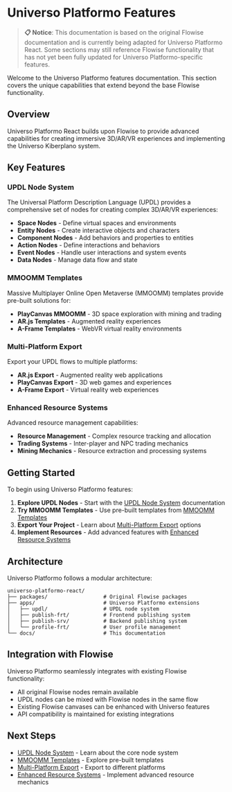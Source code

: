 # Universo Platformo Features

> **📋 Notice**: This documentation is based on the original Flowise documentation and is currently being adapted for Universo Platformo React. Some sections may still reference Flowise functionality that has not yet been fully updated for Universo Platformo-specific features.

Welcome to the Universo Platformo features documentation. This section covers the unique capabilities that extend beyond the base Flowise functionality.

## Overview

Universo Platformo React builds upon Flowise to provide advanced capabilities for creating immersive 3D/AR/VR experiences and implementing the Universo Kiberplano system.

## Key Features

### UPDL Node System
The Universal Platform Description Language (UPDL) provides a comprehensive set of nodes for creating complex 3D/AR/VR experiences:

- **Space Nodes** - Define virtual spaces and environments
- **Entity Nodes** - Create interactive objects and characters
- **Component Nodes** - Add behaviors and properties to entities
- **Action Nodes** - Define interactions and behaviors
- **Event Nodes** - Handle user interactions and system events
- **Data Nodes** - Manage data flow and state

### MMOOMM Templates
Massive Multiplayer Online Open Metaverse (MMOOMM) templates provide pre-built solutions for:

- **PlayCanvas MMOOMM** - 3D space exploration with mining and trading
- **AR.js Templates** - Augmented reality experiences
- **A-Frame Templates** - WebVR virtual reality environments

### Multi-Platform Export
Export your UPDL flows to multiple platforms:

- **AR.js Export** - Augmented reality web applications
- **PlayCanvas Export** - 3D web games and experiences
- **A-Frame Export** - Virtual reality web experiences

### Enhanced Resource Systems
Advanced resource management capabilities:

- **Resource Management** - Complex resource tracking and allocation
- **Trading Systems** - Inter-player and NPC trading mechanics
- **Mining Mechanics** - Resource extraction and processing systems

## Getting Started

To begin using Universo Platformo features:

1. **Explore UPDL Nodes** - Start with the [UPDL Node System](updl-nodes/README.md) documentation
2. **Try MMOOMM Templates** - Use pre-built templates from [MMOOMM Templates](mmoomm-templates/README.md)
3. **Export Your Project** - Learn about [Multi-Platform Export](export/README.md) options
4. **Implement Resources** - Add advanced features with [Enhanced Resource Systems](resources/README.md)

## Architecture

Universo Platformo follows a modular architecture:

```
universo-platformo-react/
├── packages/                  # Original Flowise packages
├── apps/                      # Universo Platformo extensions
│   ├── updl/                  # UPDL node system
│   ├── publish-frt/           # Frontend publishing system
│   ├── publish-srv/           # Backend publishing system
│   └── profile-frt/           # User profile management
└── docs/                      # This documentation
```

## Integration with Flowise

Universo Platformo seamlessly integrates with existing Flowise functionality:

- All original Flowise nodes remain available
- UPDL nodes can be mixed with Flowise nodes in the same flow
- Existing Flowise canvases can be enhanced with Universo features
- API compatibility is maintained for existing integrations

## Next Steps

- [UPDL Node System](updl-nodes/README.md) - Learn about the core node system
- [MMOOMM Templates](mmoomm-templates/README.md) - Explore pre-built templates
- [Multi-Platform Export](export/README.md) - Export to different platforms
- [Enhanced Resource Systems](resources/README.md) - Implement advanced resource mechanics
